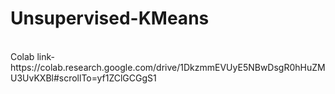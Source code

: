 # Unsupervised-KMeans
<br>
Colab link-https://colab.research.google.com/drive/1DkzmmEVUyE5NBwDsgR0hHuZMU3UvKXBl#scrollTo=yf1ZClGCGgS1

